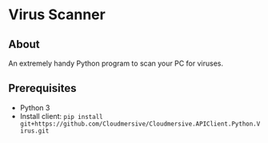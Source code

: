 # Virus Scanner

## About

An extremely handy Python program to scan your PC for viruses.

## Prerequisites 

- Python 3
- Install client: `pip install git+https://github.com/Cloudmersive/Cloudmersive.APIClient.Python.Virus.git`
